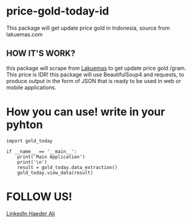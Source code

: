 # price-gold-today-id
This package will get update price gold in Indonesia, source from lakuemas.com

## HOW IT'S WORK?
this package will scrape from [Lakuemas](https://www.lakuemas.com/) to get update price gold /gram. This price is IDR!
this package will use BeautifulSoup4 and requests, to produce output in the form of JSON that is ready to be used
in web or mobile applications.

# How you can use! write in your pyhton 

```
import gold_today

if __name__ == '__main__':
    print('Main Application')
    print('\n')
    result = gold_today.data_extraction()
    gold_today.view_data(result)
```

# FOLLOW US!
[Linkedln Haeder Ali](https://www.linkedin.com/in/haederali/)